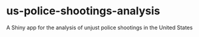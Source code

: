 # us-police-shootings-analysis
A Shiny app for the analysis of unjust police shootings in the United States

